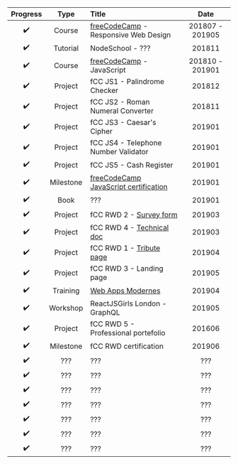 | Progress | Type | Title | Date |
| :---: | :---: | :--- | :---: |
| :heavy_check_mark: | Course | [freeCodeCamp](https://learn.freecodecamp.org/) - Responsive Web Design | 201807 - 201905 |
| :heavy_check_mark: | Tutorial | NodeSchool - ??? | 201811 |
| :heavy_check_mark: | Course | [freeCodeCamp](https://learn.freecodecamp.org/) - JavaScript | 201810 - 201901 |
| :heavy_check_mark: | Project | fCC JS1 - Palindrome Checker | 201812 |
| :heavy_check_mark: | Project | fCC JS2 - Roman Numeral Converter | 201811 |
| :heavy_check_mark: | Project | fCC JS3 - Caesar's Cipher | 201901 |
| :heavy_check_mark: | Project | fCC JS4 - Telephone Number Validator | 201901 |
| :heavy_check_mark: | Project | fCC JS5 - Cash Register | 201901 |
| :heavy_check_mark: | Milestone | [freeCodeCamp JavaScript certification](https://www.freecodecamp.org/certification/codingk8/javascript-algorithms-and-data-structures) | 201901 |
| :heavy_check_mark: | Book | ??? | 201901 |
| :heavy_check_mark: | Project | fCC RWD 2 - [Survey form](https://codingk8.github.io/freeCodeCamp-Paris-meetups-survey-form/) | 201903 |
| :heavy_check_mark: | Project | fCC RWD 4 - [Technical doc](https://codingk8.github.io/markdown-up-and-running/) | 201903 |
| :heavy_check_mark: | Project | fCC RWD 1 - [Tribute page](https://github.com/codingk8/shooting-for-the-moon) | 201904 |
| :heavy_check_mark: | Project | fCC RWD 3 - Landing page | 201905 |
| :heavy_check_mark: | Training | [Web Apps Modernes](https://delicious-insights.com/fr/formations/web-apps-modernes/) | 201904 |
| :heavy_check_mark: | Workshop | ReactJSGirls London - GraphQL | 201905 |
| :heavy_check_mark: | Project | fCC RWD 5 - Professional portefolio | 201606 |
| :heavy_check_mark: | Milestone | fCC RWD certification | 201906 |
| :heavy_check_mark: | ??? | ??? | ??? |
| :heavy_check_mark: | ??? | ??? | ??? |
| :heavy_check_mark: | ??? | ??? | ??? |
| :heavy_check_mark: | ??? | ??? | ??? |
| :heavy_check_mark: | ??? | ??? | ??? |
| :heavy_check_mark: | ??? | ??? | ??? |
| :heavy_check_mark: | ??? | ??? | ??? |


